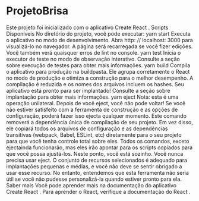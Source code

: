 # ProjetoBrisa
Este projeto foi inicializado com o aplicativo Create React .  Scripts Disponíveis No diretório do projeto, você pode executar:  yarn start Executa o aplicativo no modo de desenvolvimento. Abra http: // localhost: 3000 para visualizá-lo no navegador.  A página será recarregada se você fizer edições. Você também verá quaisquer erros de lint no console.  yarn test Inicia o executor de teste no modo de observação interativo. Consulte a seção sobre execução de testes para obter mais informações.  yarn build Compila o aplicativo para produção na buildpasta. Ele agrupa corretamente o React no modo de produção e otimiza a construção para o melhor desempenho.  A compilação é reduzida e os nomes dos arquivos incluem os hashes. Seu aplicativo está pronto para ser implantado!  Consulte a seção sobre implantação para obter mais informações.  yarn eject Nota: esta é uma operação unilateral. Depois de você eject, você não pode voltar!  Se você não estiver satisfeito com a ferramenta de construção e as opções de configuração, poderá fazer isso ejecta qualquer momento. Este comando removerá a dependência única de compilação de seu projeto.  Em vez disso, ele copiará todos os arquivos de configuração e as dependências transitivas (webpack, Babel, ESLint, etc) diretamente para o seu projeto para que você tenha controle total sobre eles. Todos os comandos, exceto ejectainda funcionarão, mas eles irão apontar para os scripts copiados para que você possa ajustá-los. Neste ponto, você está sozinho.  Você nunca precisa usar eject. O conjunto de recursos selecionados é adequado para implantações pequenas e médias, e você não deve se sentir obrigado a usar esse recurso. No entanto, entendemos que esta ferramenta não seria útil se você não pudesse personalizá-la quando estiver pronto para ela.  Saber mais Você pode aprender mais na documentação do aplicativo Create React .  Para aprender o React, verifique a documentação do React .
